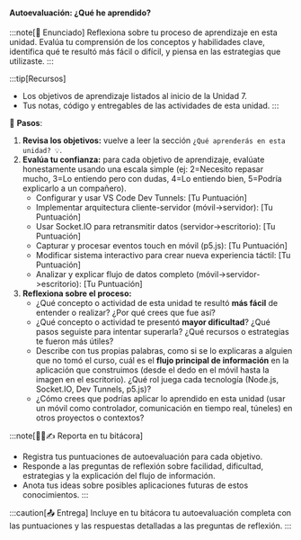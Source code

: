 #### Autoevaluación: ¿Qué he aprendido?

:::note[🎯 Enunciado]
Reflexiona sobre tu proceso de aprendizaje en esta unidad. Evalúa tu comprensión de los conceptos y habilidades clave, identifica qué te resultó más fácil o difícil, y piensa en las estrategias que utilizaste.
:::

:::tip[Recursos]
*   Los objetivos de aprendizaje listados al inicio de la Unidad 7.
*   Tus notas, código y entregables de las actividades de esta unidad.
:::

👣 **Pasos**:

1.  **Revisa los objetivos:** vuelve a leer la sección `¿Qué aprenderás en esta unidad? 💡`.
2.  **Evalúa tu confianza:** para cada objetivo de aprendizaje, evalúate honestamente usando una escala simple (ej: 2=Necesito repasar mucho, 3=Lo entiendo pero con dudas, 4=Lo entiendo bien, 5=Podría explicarlo a un compañero).
    *   Configurar y usar VS Code Dev Tunnels: \[Tu Puntuación]
    *   Implementar arquitectura cliente-servidor (móvil->servidor): \[Tu Puntuación]
    *   Usar Socket.IO para retransmitir datos (servidor->escritorio): \[Tu Puntuación]
    *   Capturar y procesar eventos touch en móvil (p5.js): \[Tu Puntuación]
    *   Modificar sistema interactivo para crear nueva experiencia táctil: \[Tu Puntuación]
    *   Analizar y explicar flujo de datos completo (móvil->servidor->escritorio): \[Tu Puntuación]
3.  **Reflexiona sobre el proceso:**
    *   ¿Qué concepto o actividad de esta unidad te resultó **más fácil** de entender o realizar? ¿Por qué crees que fue así?
    *   ¿Qué concepto o actividad te presentó **mayor dificultad**? ¿Qué pasos seguiste para intentar superarla? ¿Qué recursos o estrategias te fueron más útiles?
    *   Describe con tus propias palabras, como si se lo explicaras a alguien que no tomó el curso, cuál es el **flujo principal de información** en la aplicación que construimos (desde el dedo en el móvil hasta la imagen en el escritorio). ¿Qué rol juega cada tecnología (Node.js, Socket.IO, Dev Tunnels, p5.js)?
    *   ¿Cómo crees que podrías aplicar lo aprendido en esta unidad (usar un móvil como controlador, comunicación en tiempo real, túneles) en otros proyectos o contextos?

:::note[🧐🧪✍️ Reporta en tu bitácora]
*   Registra tus puntuaciones de autoevaluación para cada objetivo.
*   Responde a las preguntas de reflexión sobre facilidad, dificultad, estrategias y la explicación del flujo de información.
*   Anota tus ideas sobre posibles aplicaciones futuras de estos conocimientos.
:::

:::caution[📤 Entrega]
Incluye en tu bitácora tu autoevaluación completa con las puntuaciones y las respuestas detalladas a las preguntas de reflexión.
:::
